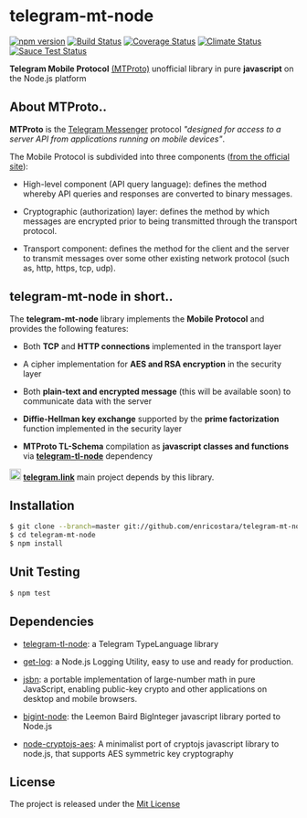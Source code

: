 # telegram-mt-node
[![npm version][npm-image]][npm-url] [![Build Status][travis-image]][travis-url] [![Coverage Status][coverage-image]][coverage-url] [![Climate Status][climate-image]][climate-url]
[![Sauce Test Status][sauce-image]][sauce-url]


**Telegram Mobile Protocol** [(MTProto)](https://core.telegram.org/mtproto) unofficial library in pure **javascript** on the Node.js platform

## About MTProto..

**MTProto** is the [Telegram Messenger](http://www.telegram.org ) protocol 
_"designed for access to a server API from applications running on mobile devices"_.

The Mobile Protocol is subdivided into three components ([from the official site](https://core.telegram.org/mtproto#general-description)):

 - High-level component (API query language): defines the method whereby API 
 queries and responses are converted to binary messages.
 
 - Cryptographic (authorization) layer: defines the method by which messages 
 are encrypted prior to being transmitted through the transport protocol.      
 
 - Transport component: defines the method for the client and the server to transmit 
 messages over some other existing network protocol (such as, http, https, tcp, udp).



## telegram-mt-node in short..

The **telegram-mt-node** library implements the **Mobile Protocol** and provides the following features:

 - Both **TCP** and **HTTP connections** implemented in the transport layer
 
 - A cipher implementation for **AES and RSA encryption** in the security layer
 
 - Both **plain-text and encrypted message** (this will be available soon) to communicate data with the server 
 
 - **Diffie-Hellman key exchange** supported by the **prime factorization** function implemented in the security layer
 
 - **MTProto TL-Schema** compilation as **javascript classes and functions** via [**telegram-tl-node**](https://github.com/enricostara/telegram-tl-node) dependency

<img src="https://raw.githubusercontent.com/enricostara/telegram.link/master/telegram.link.png" 
    width="20" /> [**telegram.link**](http://telegram.link)  main project depends by this library.

## Installation

```bash
$ git clone --branch=master git://github.com/enricostara/telegram-mt-node.git
$ cd telegram-mt-node
$ npm install
```

## Unit Testing 

```bash
$ npm test
```

## Dependencies

- [telegram-tl-node](https://github.com/enricostara/telegram-tl-node): a Telegram TypeLanguage library

- [get-log](https://github.com/enricostara/get-log): a Node.js Logging Utility, easy to use and ready for production.

- [jsbn](https://github.com/enricostara/get-log): a portable implementation of large-number math in pure JavaScript, 
enabling public-key crypto and other applications on desktop and mobile browsers.

- [bigint-node](https://github.com/cwacek/bigint-node): the Leemon Baird BigInteger javascript library ported to Node.js

- [node-cryptojs-aes](https://github.com/chengxianga2008/node-cryptojs-aes): A minimalist port of cryptojs javascript 
library to node.js, that supports AES symmetric key cryptography 

## License

The project is released under the [Mit License](./LICENSE) 

[npm-url]: https://www.npmjs.org/package/telegram.link
[npm-image]: https://badge.fury.io/js/telegram-mt-node.svg

[travis-url]: https://travis-ci.org/enricostara/telegram-mt-node
[travis-image]: https://travis-ci.org/enricostara/telegram-mt-node.svg?branch=master

[coverage-url]: https://coveralls.io/r/enricostara/telegram-mt-node?branch=master
[coverage-image]: https://img.shields.io/coveralls/enricostara/telegram-mt-node.svg

[climate-url]: https://codeclimate.com/github/enricostara/telegram-mt-node
[climate-image]: https://codeclimate.com/github/enricostara/telegram-mt-node/badges/gpa.svg

[sauce-url]: https://saucelabs.com/u/telegram-mt-node
[sauce-image]: https://saucelabs.com/browser-matrix/telegram-mt-node.svg